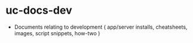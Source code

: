 # uc-docs-dev

- Documents relating to development ( app/server installs, cheatsheets, images, script snippets, how-two )




